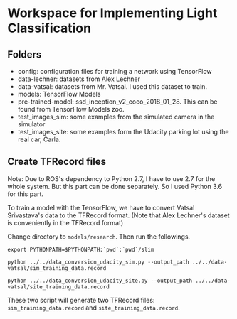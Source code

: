 # Workspace for Implementing Light Classification

## Folders

- config: configuration files for training a network using TensorFlow
- data-lechner: datasets from Alex Lechner
- data-vatsal: datasets from Mr. Vatsal. I used this dataset to train.
- models: TensorFlow Models
- pre-trained-model: ssd_inception_v2_coco_2018_01_28. This can be found from TensorFlow Models zoo.
- test_images_sim: some examples from the simulated camera in the simulator
- test_images_site: some examples form the Udacity parking lot using the real car, Carla.

## Create TFRecord files

Note: Due to ROS's dependency to Python 2.7, I have to use 2.7 for the whole system. But this part can be done separately. So I used Python 3.6 for this part.

To train a model with the TensorFlow, we have to convert Vatsal Srivastava's data to the TFRecord format. (Note that Alex Lechner's dataset is conveniently in the TFRecord format)

Change directory to `models/research`. Then run the followings.
```
export PYTHONPATH=$PYTHONPATH:`pwd`:`pwd`/slim
```

```
python ../../data_conversion_udacity_sim.py --output_path ../../data-vatsal/sim_training_data.record
```
```
python ../../data_conversion_udacity_site.py --output_path ../../data-vatsal/site_training_data.record
```
These two script will generate two TFRecord files: `sim_training_data.record` and `site_training_data.record`.
